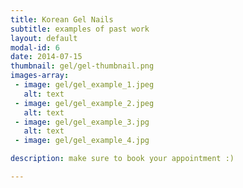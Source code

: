 ```yaml
---
title: Korean Gel Nails
subtitle: examples of past work
layout: default
modal-id: 6
date: 2014-07-15
thumbnail: gel/gel-thumbnail.png
images-array:
 - image: gel/gel_example_1.jpeg
   alt: text
 - image: gel/gel_example_2.jpeg
   alt: text
 - image: gel/gel_example_3.jpg
   alt: text
 - image: gel/gel_example_4.jpg

description: make sure to book your appointment :)

---
```

